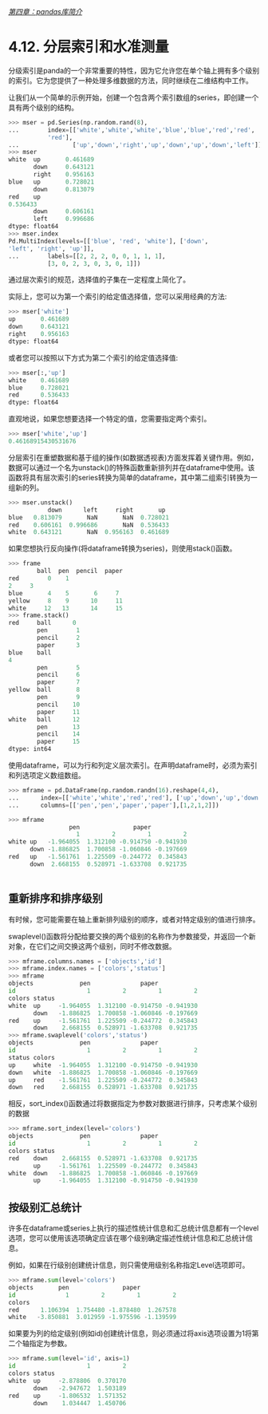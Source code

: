 

[*第四章：pandas库简介*](./README.md)

# 4.12. 分层索引和水准测量

分级索引是panda的一个非常重要的特性，因为它允许您在单个轴上拥有多个级别的索引。它为您提供了一种处理多维数据的方法，同时继续在二维结构中工作。

让我们从一个简单的示例开始，创建一个包含两个索引数组的series，即创建一个具有两个级别的结构。

```python
>>> mser = pd.Series(np.random.rand(8),
...        index=[['white','white','white','blue','blue','red','red',
           'red'],
...               ['up','down','right','up','down','up','down','left']])
>>> mser
white  up       0.461689
       down     0.643121
       right    0.956163
blue   up       0.728021
       down     0.813079
red    up    
0.536433
       down     0.606161
       left     0.996686
dtype: float64
>>> mser.index
Pd.MultiIndex(levels=[['blue', 'red', 'white'], ['down',
'left', 'right', 'up']],
...        labels=[[2, 2, 2, 0, 0, 1, 1, 1],
           [3, 0, 2, 3, 0, 3, 0, 1]])
```

通过层次索引的规范，选择值的子集在一定程度上简化了。

实际上，您可以为第一个索引的给定值选择值，您可以采用经典的方法:

```python
>>> mser['white']
up       0.461689
down     0.643121
right    0.956163
dtype: float64
```

或者您可以按照以下方式为第二个索引的给定值选择值:

```python
>>> mser[:,'up']
white    0.461689
blue     0.728021
red      0.536433
dtype: float64
```

直观地说，如果您想要选择一个特定的值，您需要指定两个索引。

```python
>>> mser['white','up']
0.46168915430531676
```

分层索引在重塑数据和基于组的操作(如数据透视表)方面发挥着关键作用。例如，数据可以通过一个名为unstack()的特殊函数重新排列并在dataframe中使用。该函数将具有层次索引的series转换为简单的dataframe，其中第二组索引转换为一组新的列。

```python
>>> mser.unstack()
           down      left     right       up
blue   0.813079       NaN       NaN  0.728021
red    0.606161  0.996686       NaN  0.536433
white  0.643121       NaN  0.956163  0.461689
```

如果您想执行反向操作(将dataframe转换为series)，则使用stack()函数。

```python
>>> frame
        ball  pen  pencil  paper
red        0    1    
2     3
blue       4    5       6     7
yellow     8    9      10     11
white     12   13      14     15
>>> frame.stack()
red     ball      0
        pen        1
        pencil     2
        paper      3
blue    ball    
4
        pen        5
        pencil     6
        paper      7
yellow  ball       8
        pen        9
        pencil    10
        paper     11
white   ball      12
        pen       13
        pencil    14
        paper     15
dtype: int64
```

使用dataframe，可以为行和列定义层次索引。在声明dataframe时，必须为索引和列选项定义数组数组。

```python
>>> mframe = pd.DataFrame(np.random.randn(16).reshape(4,4),
...      index=[['white','white','red','red'], ['up','down','up','down']],
...      columns=[['pen','pen','paper','paper'],[1,2,1,2]])

>>> mframe
                 pen               paper
                   1         2         1         2
white up   -1.964055  1.312100 -0.914750 -0.941930
      down -1.886825  1.700858 -1.060846 -0.197669
red   up   -1.561761  1.225509 -0.244772  0.345843
      down  2.668155  0.528971 -1.633708  0.921735
      
```


## 重新排序和排序级别

有时候，您可能需要在轴上重新排列级别的顺序，或者对特定级别的值进行排序。

swaplevel()函数将分配给要交换的两个级别的名称作为参数接受，并返回一个新对象，在它们之间交换这两个级别，同时不修改数据。

```python
>>> mframe.columns.names = ['objects','id']
>>> mframe.index.names = ['colors','status']
>>> mframe
objects             pen              paper
id                    1         2         1         2
colors status
white  up     -1.964055  1.312100 -0.914750 -0.941930
       down   -1.886825  1.700858 -1.060846 -0.197669
red    up     -1.561761  1.225509 -0.244772  0.345843
       down    2.668155  0.528971 -1.633708  0.921735
>>> mframe.swaplevel('colors','status')
objects             pen              paper
id                    1         2         1         2
status colors
up     white  -1.964055  1.312100 -0.914750 -0.941930
down   white  -1.886825  1.700858 -1.060846 -0.197669
up     red    -1.561761  1.225509 -0.244772  0.345843
down   red     2.668155  0.528971 -1.633708  0.921735

```

相反，sort_index()函数通过将数据指定为参数对数据进行排序，只考虑某个级别的数据

```python
>>> mframe.sort_index(level='colors')
objects             pen              paper
id                    1         2         1         2
colors status
red    down    2.668155  0.528971 -1.633708  0.921735
       up     -1.561761  1.225509 -0.244772  0.345843
white  down   -1.886825  1.700858 -1.060846 -0.197669
       up     -1.964055  1.312100 -0.914750 -0.941930
```

## 按级别汇总统计

许多在dataframe或series上执行的描述性统计信息和汇总统计信息都有一个level选项，您可以使用该选项确定应该在哪个级别确定描述性统计信息和汇总统计信息。

例如，如果在行级别创建统计信息，则只需使用级别名称指定Level选项即可。

```python
>>> mframe.sum(level='colors')
objects       pen               paper
id              1         2         1         2
colors
red      1.106394  1.754480 -1.878480  1.267578
white   -3.850881  3.012959 -1.975596 -1.139599
```

如果要为列的给定级别(例如id)创建统计信息，则必须通过将axis选项设置为1将第二个轴指定为参数。

```python
>>> mframe.sum(level='id', axis=1)
id                    1         2
colors status
white  up     -2.878806  0.370170
       down   -2.947672  1.503189
red    up     -1.806532  1.571352
       down    1.034447  1.450706

```
